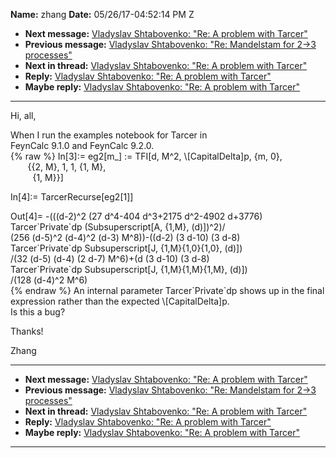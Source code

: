 **Name:** zhang
**Date:** 05/26/17-04:52:14 PM Z

  - **Next message:** [Vladyslav Shtabovenko: "Re: A problem with
    Tarcer"](1260.html)
  - **Previous message:** [Vladyslav Shtabovenko: "Re: Mandelstam for
    2-\>3 processes"](1258.html)
  - **Next in thread:** [Vladyslav Shtabovenko: "Re: A problem with
    Tarcer"](1260.html)
  - **Reply:** [Vladyslav Shtabovenko: "Re: A problem with
    Tarcer"](1260.html)
  - **Maybe reply:** [Vladyslav Shtabovenko: "Re: A problem with
    Tarcer"](1266.html)

-----

Hi, all,  

When I run the examples notebook for Tarcer in  
FeynCalc 9.1.0 and FeynCalc 9.2.0.  
{% raw %}
In[3]:= eg2[m\_] := TFI[d, M^2,
\\[CapitalDelta]p, {m, 0},  
       {{2, M}, 1, 1, {1, M},  
         {1, M}}]  

In[4]:= TarcerRecurse[eg2[1]]  

Out[4]= -(((d-2)^2 (27 d^4-404 d^3+2175 d^2-4902 d+3776)  
Tarcer\`Private\`dp (Subsuperscript[A, {1,M}, (d)])^2)/  
(256 (d-5)^2 (d-4)^2 (d-3) M^8))-((d-2) (3 d-10) (3 d-8)  
Tarcer\`Private\`dp Subsuperscript[J, {1,M}{1,0}{1,0}, (d)])  
/(32 (d-5) (d-4) (2 d-7) M^6)+(d (3 d-10) (3 d-8)  
Tarcer\`Private\`dp Subsuperscript[J, {1,M}{1,M}{1,M}, (d)])  
/(128 (d-4)^2 M^6)  
{% endraw %}
An internal parameter Tarcer\`Private\`dp shows up in the final
expression rather than the expected \\[CapitalDelta]p.  
Is this a bug?  

Thanks\!  

Zhang  

-----

  - **Next message:** [Vladyslav Shtabovenko: "Re: A problem with
    Tarcer"](1260.html)
  - **Previous message:** [Vladyslav Shtabovenko: "Re: Mandelstam for
    2-\>3 processes"](1258.html)
  - **Next in thread:** [Vladyslav Shtabovenko: "Re: A problem with
    Tarcer"](1260.html)
  - **Reply:** [Vladyslav Shtabovenko: "Re: A problem with
    Tarcer"](1260.html)
  - **Maybe reply:** [Vladyslav Shtabovenko: "Re: A problem with
    Tarcer"](1266.html)

-----

